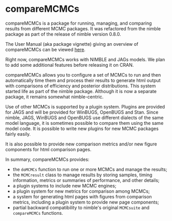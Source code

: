 # compareMCMCs

compareMCMCs is a package for running, managing, and comparing results from different MCMC packages.   It was refactored from the nimble package as part of the release of nimble version 0.8.0.

The User Manual (aka package vignette) giving an overview of compareMCMCs can be viewed [here](https://htmlpreview.github.io/?https://github.com/nimble-dev/compareMCMCs/blob/master/UserManual/compareMCMCs.html).

Right now, compareMCMCs works with NIMBLE and JAGs models.  We plan to add some additional features before releasing it on CRAN.

compareMCMCs allows you to configure a set of MCMCs to run and then automatically time them and process their results to generate html output with comparisons of efficiency and posterior distributions. This system started life as part of the nimble package. Although it is now a separate package, it remains somewhat nimble-centric.

Use of other MCMCs is supported by a plugin system.  Plugins are provided for JAGS and will be provided for WinBUGS, OpenBUGS and Stan.  Since nimble, JAGS, WinBUGS and OpenBUGS use different dialects of the same model language, it is sometimes possible to compare them using the same model code. It is possible to write new plugins for new MCMC packages fairly easily. 

It is also possible to provide new comparison metrics and/or new figure components for html comparison pages.

In summary, compareMCMCs provides:

- the `doMCMCs` function to run one or more MCMCs and manage the results;
- the `MCMCresult` class to manage results by storing samples, timing information, metrics or summaries of performance, and other details;
- a plugin systems to include new MCMC engines;
- a plugin system for new metrics for comparison among MCMCs;
- a system for generating html pages with figures from comparison metrics, including a plugin system to provide new page components;
- partial backward compatibility to nimble's original `MCMCsuite` and `compareMCMCs` functions.
